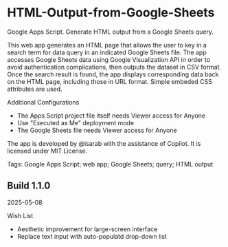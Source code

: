 # HTML-Output-from-Google-Sheets
Google Apps Script. Generate HTML output from a Google Sheets query.

This web app generates an HTML page that allows the user to key in a search term for data query in an indicated Google Sheets file. The app accesses Google Sheets data using Google Visualization API in order to avoid authentication complications, then outputs the dataset in CSV format. Once the search result is found, the app displays corresponding data back on the HTML page, including those in URL format. Simple embeded CSS attributes are used.

Additional Configurations
- The Apps Script project file itself needs Viewer access for Anyone
- Use "Executed as Me" deployment mode
- The Google Sheets file needs Viewer access for Anyone

The app is developed by @isarab with the assistance of Copilot. It is licensed under MIT License.

Tags: Google Apps Script; web app; Google Sheets; query; HTML output

Build 1.1.0
---
2025-05-08

Wish List
- Aesthetic improvement for large-screen interface
- Replace text input with auto-populatd drop-down list
